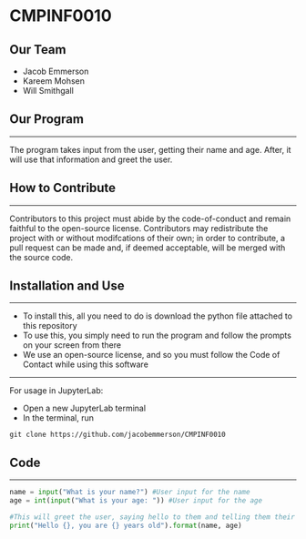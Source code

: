 # CMPINF0010

## Our Team
- Jacob Emmerson
- Kareem Mohsen
- Will Smithgall


## Our Program
---
The program takes input from the user, getting their name and age. After, it will use that information and greet the user.

## How to Contribute
---
Contributors to this project must abide by the code-of-conduct and remain faithful to the open-source license. Contributors may redistribute the project with or without modifcations of their own; in order to contribute, a pull request can be made and, if deemed acceptable, will be merged with the source code.

## Installation and Use
---
- To install this, all you need to do is download the python file attached to this repository
- To use this, you simply need to run the program and follow the prompts on your screen from there
- We use an open-source license, and so you must follow the Code of Contact while using this software
---
For usage in JupyterLab:
- Open a new JupyterLab terminal 
- In the terminal, run
```text
git clone https://github.com/jacobemmerson/CMPINF0010
```

## Code
---
```python
name = input("What is your name?") #User input for the name 
age = int(input("What is your age: ")) #User input for the age

#This will greet the user, saying hello to them and telling them their age
print("Hello {}, you are {} years old").format(name, age)
```
